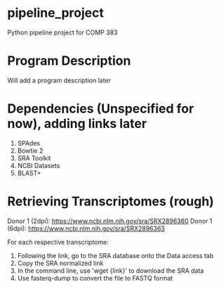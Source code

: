 # pipeline_project
Python pipeline project for COMP 383

# Program Description
Will add a program description later

# Dependencies (Unspecified for now), adding links later
1. SPAdes
2. Bowtie 2
3. SRA Toolkit 
3. NCBI Datasets
4. BLAST+ 

# Retrieving Transcriptomes (rough)
Donor 1 (2dpi): https://www.ncbi.nlm.nih.gov/sra/SRX2896360
Donor 1 (6dpi): https://www.ncbi.nlm.nih.gov/sra/SRX2896363

For each respective transcriptome:
1. Following the link, go to the SRA database onto the Data access tab
2. Copy the SRA normalized link
3. In the command line, use 'wget {link}' to download the SRA data
4. Use fasterq-dump to convert the file to FASTQ format